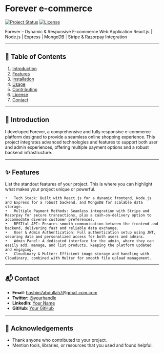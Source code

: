 # **Forever e-commerce**

[![Project Status](https://img.shields.io/badge/status-active-brightgreen)](https://github.com/your-org/your-repository)
[![License](https://img.shields.io/badge/license-MIT-blue)](LICENSE)

Forever – Dynamic & Responsive E-commerce Web Application
React.js | Node.js | Express | MongoDB | Stripe & Razorpay Integration

---

## **📝 Table of Contents**
1. [Introduction](#introduction)
2. [Features](#features)
3. [Installation](#installation)
4. [Usage](#usage)
5. [Contributing](#contributing)
6. [License](#license)
7. [Contact](#contact)

---

## **🚀 Introduction**
I developed Forever, a comprehensive and fully responsive e-commerce platform designed to provide a seamless online shopping experience. This project integrates advanced technologies and features to support both user and admin experiences, offering multiple payment options and a robust backend infrastructure.

---

## **✨ Features**
List the standout features of your project. This is where you can highlight what makes your project unique or powerful.

	•	Tech Stack: Built with React.js for a dynamic frontend, Node.js and Express for a robust backend, and MongoDB for scalable data storage.
	•	Multiple Payment Methods: Seamless integration with Stripe and Razorpay for secure transactions, plus a cash-on-delivery option to accommodate diverse customer preferences.
	•	RESTful API: Ensures smooth communication between the frontend and backend, delivering fast and reliable data exchange.
	•	User & Admin Authentication: Full authentication setup using JWT, securing data and personalized access for both users and admins.
	•	Admin Panel: A dedicated interface for the admin, where they can easily add, manage, and list products, keeping the platform updated and engaging.
	•	Cloudinary & Multer: Efficient image storage and handling with Cloudinary, combined with Multer for smooth file upload management.


---

## **📬 Contact**

- **Email**: hashim7abdullah7@gmail.com.com
- **Twitter**: [@yourhandle](https://twitter.com/yourhandle)
- **LinkedIn**: [Your Name](https://linkedin.com/in/your-profile)
- **GitHub**: [Your GitHub](https://github.com/your-profile)

---

## **🔗 Acknowledgements**
- Thank anyone who contributed to your project.
- Mention tools, libraries, or resources that you used and found helpful.
